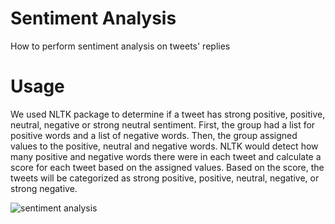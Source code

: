 # Sentiment Analysis
How to perform sentiment analysis on tweets' replies 

# Usage 
We used NLTK package to determine if a tweet has strong positive, positive, neutral, negative or strong neutral sentiment. First, the group had a list for positive words and a list of negative words. Then, the group assigned values to the positive, neutral and negative words. NLTK would detect how many positive and negative words there were in each tweet and calculate a score for each tweet based on the assigned values. Based on the score, the tweets will be categorized as strong positive, positive, neutral, negative, or strong negative.

![sentiment analysis](https://user-images.githubusercontent.com/60159631/74200608-6df56d80-4c35-11ea-8326-2710d64527a0.png)
